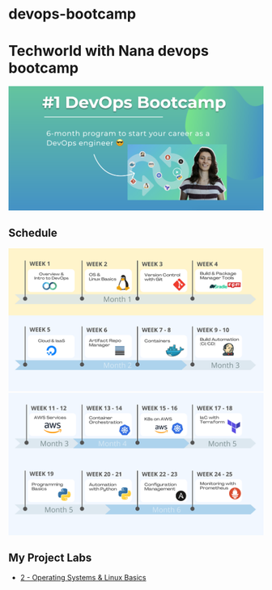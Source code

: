 # devops-bootcamp

# Techworld with Nana devops bootcamp

![intro.png](assets%2Fintro.png)

## Schedule

![schedule-1.png](assets%2Fschedule-1.png)
![schedule-2.png](assets%2Fschedule-2.png)


## My Project Labs
- [2 - Operating Systems & Linux Basics](notes/2-operating-systems-and-linux-basics.md)
